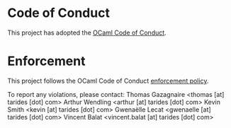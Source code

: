 # Code of Conduct

This project has adopted the [OCaml Code of Conduct](https://github.com/ocaml/code-of-conduct/blob/main/CODE_OF_CONDUCT.md).

# Enforcement

This project follows the OCaml Code of Conduct [enforcement policy](https://github.com/ocaml/code-of-conduct/blob/main/CODE_OF_CONDUCT.md#enforcement).

To report any violations, please contact:
Thomas Gazagnaire <thomas [at] tarides [dot] com>
Arthur Wendling <arthur [at] tarides [dot] com>
Kevin Smith <kevin [at] tarides [dot] com>
Gwenaëlle Lecat <gwenaelle [at] tarides [dot] com>
Vincent Balat <vincent.balat [at] tarides [dot] com>
